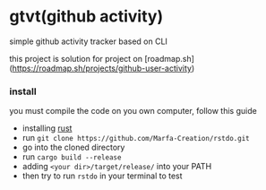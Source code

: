 # gtvt(github activity)
simple github activity tracker based on CLI

this project is solution for project on [roadmap.sh] (https://roadmap.sh/projects/github-user-activity)
### install

you must compile the code on you own computer, follow this guide

- installing [rust](https://www.rust-lang.org/tools/install)
- run `git clone https://github.com/Marfa-Creation/rstdo.git`
- go into the cloned directory
- run `cargo build --release`
- adding `<your dir>/target/release/` into your PATH
- then try to run `rstdo` in your terminal to test
